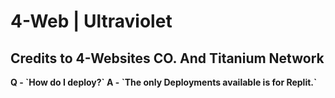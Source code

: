 # 4-Web | Ultraviolet 
## Credits to 4-Websites CO. And Titanium Network

<b>
Q - `How do I deploy?`
<b>
A - `The only Deployments available is for Replit.`


